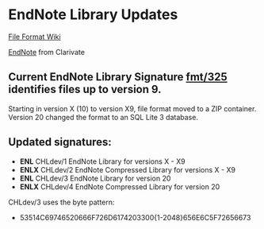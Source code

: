 # EndNote Library Updates

[File Format Wiki](http://fileformats.archiveteam.org/wiki/EndNote_Library)

[EndNote](https://endnote.com/) from Clarivate

## Current EndNote Library Signature [fmt/325](http://www.nationalarchives.gov.uk/pronom/fmt/325) identifies files up to version 9. 
Starting in version X (10) to version X9, file format moved to a ZIP container. Version 20 changed the format to an SQL Lite 3 database.

## Updated signatures:
* **ENL** CHLdev/1 EndNote Library for versions X - X9
* **ENLX** CHLdev/2 EndNote Compressed Library for versions X - X9
* **ENL** CHLdev/3 EndNote Library for version 20
* **ENLX** CHLdev/4 EndNote Compressed Library for version 20

CHLdev/3 uses the byte pattern:
* 53514C69746520666F726D6174203300{1-2048}656E6C5F72656673